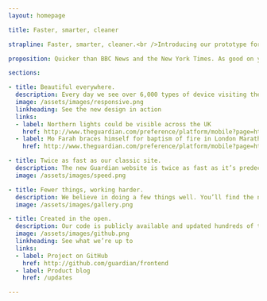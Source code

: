 ```yaml
---
layout: homepage

title: Faster, smarter, cleaner

strapline: Faster, smarter, cleaner.<br />Introducing our prototype for the next generation of the Guardian&nbsp;online.

proposition: Quicker than BBC News and the New York Times. As good on your phone as your desktop. Built entirely in the open. Welcome to a step shift in digital publishing.

sections:

- title: Beautiful everywhere.
  description: Every day we see over 6,000 types of device visiting the Guardian. We believe our content should shine on every one.
  image: /assets/images/responsive.png
  linkheading: See the new design in action
  links:
  - label: Northern lights could be visible across the UK
    href: http://www.theguardian.com/preference/platform/mobile?page=http://www.theguardian.com/travel/2014/jan/09/northern-lights-visible-across-uk-englandhttp://www.theguardian.com/travel/2014/jan/09/northern-lights-visible-across-uk-england
  - label: Mo Farah braces himself for baptism of fire in London Marathon
    href: http://www.theguardian.com/preference/platform/mobile?page=http://www.theguardian.com/sport/2014/jan/14/mo-farah-london-marathon-athletics

- title: Twice as fast as our classic site.
  description: The new Guardian website is twice as fast as it’s predecesor and other leading news sites.
  image: /assets/images/speed.png

- title: Fewer things, working harder.
  description: We believe in doing a few things well. You’ll find the new site radically simpler and cleaner than the old one.
  image: /assets/images/gallery.png

- title: Created in the open.
  description: Our code is publicly available and updated hundreds of times a week. The new site is out there for our audience to use and feedback on.
  image: /assets/images/github.png
  linkheading: See what we’re up to
  links:
  - label: Project on GitHub
    href: http://github.com/guardian/frontend
  - label: Product blog
    href: /updates

---
```

